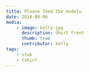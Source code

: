```yaml
---
title: Please feed the models
date: 2018-08-06
media:
    - image: kelly.jpg
      description: Shirt Front
      thumb: true
      contributor: kelly
tags:
    - stub
    - tshirt
---
```

